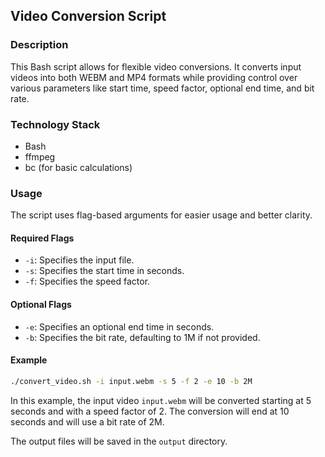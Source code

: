 ## Video Conversion Script

### Description

This Bash script allows for flexible video conversions. It converts input videos into both WEBM and MP4 formats while providing control over various parameters like start time, speed factor, optional end time, and bit rate.

### Technology Stack

- Bash
- ffmpeg
- bc (for basic calculations)

### Usage

The script uses flag-based arguments for easier usage and better clarity.

#### Required Flags

- `-i`: Specifies the input file.
- `-s`: Specifies the start time in seconds.
- `-f`: Specifies the speed factor.

#### Optional Flags

- `-e`: Specifies an optional end time in seconds.
- `-b`: Specifies the bit rate, defaulting to 1M if not provided.

#### Example

```bash
./convert_video.sh -i input.webm -s 5 -f 2 -e 10 -b 2M
```

In this example, the input video `input.webm` will be converted starting at 5 seconds and with a speed factor of 2. The conversion will end at 10 seconds and will use a bit rate of 2M.

The output files will be saved in the `output` directory.